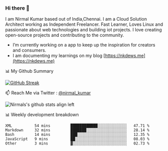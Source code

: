 ### Hi there 👋

 I am Nirmal Kumar based out of India,Chennai. I am a Cloud Solution Architect working as Independent Freelancer. Fast Learner, Loves Linux and passionate about web technologies and building iot projects. I love creating open-source projects and contributing to the community.

- I’m currently working on a app to keep up the inspiration for creators and consumers.
- I am documenting my learnings on my blog [https://nkdews.me](https://nkdews.me)


📊 My Github Summary

[![GitHub Streak](https://github-readme-streak-stats.herokuapp.com?user=nk-gears&theme=dark&hide_border=true&date_format=M%20j%5B%2C%20Y%5D)](https://git.io/streak-stats)


📫 Reach Me via  Twitter : [@nirmal_kumar](https://twitter.com/nirmal_kumar)

![Nirmals's github stats align left](https://github-readme-stats.vercel.app/api?username=nk-gears&show_icons=true)


📊 Weekly development breakdown

<!--START_SECTION:waka-->

```text
XML          54 mins         ████████████░░░░░░░░░░░░░   47.71 %
Markdown     32 mins         ███████░░░░░░░░░░░░░░░░░░   28.14 %
Bash         14 mins         ███░░░░░░░░░░░░░░░░░░░░░░   12.35 %
JavaScript   9 mins          ██░░░░░░░░░░░░░░░░░░░░░░░   08.03 %
Other        3 mins          ▓░░░░░░░░░░░░░░░░░░░░░░░░   02.73 %
```

<!--END_SECTION:waka-->


